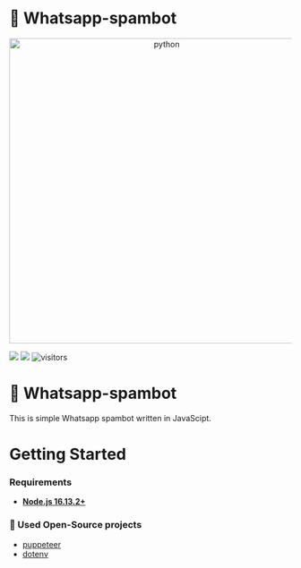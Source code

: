 # 💾 Whatsapp-spambot

<div align="center">
    <img src="https://upload.wikimedia.org/wikipedia/commons/thumb/c/cb/Whatsapp_logo.svg/911px-Whatsapp_logo.svg.png" width="546" alt="python" />
</div>

![](https://img.shields.io/badge/Code-JavaScript-informational?style=flat&logo=javascript&logoColor=white&color=6aa6f8)
![](https://img.shields.io/badge/npm-v.16.13.2-informational?style=flat&logo=npm&logoColor=white&color=6aa6f8)
![visitors](https://visitor-badge.laobi.icu/badge?page_id=razetro.whatsapp-spambot)

# 💾 Whatsapp-spambot
This is simple Whatsapp spambot written in JavaScipt.

# Getting Started
### Requirements
* [**Node.js 16.13.2+**](https://nodejs.org/en/)

### 🚧 Used Open-Source projects
* [puppeteer](https://github.com/puppeteer/puppeteer)
* [dotenv](https://www.npmjs.com/package/dotenv)
